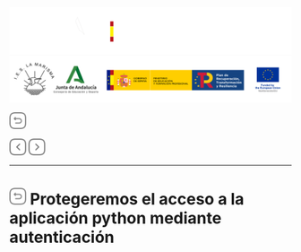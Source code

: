 <p style="text-aling:center;height:100px"></p>

![](/md/res/_bannerD.png#gh-dark-mode-only)
![](/md/res/_bannerL.png#gh-light-mode-only)

<a href="/README.md"><img src="/md/res/_back.svg" width="30"></a>

<a href="/md/5.md"><img src="/md/res/_arrow_r.svg" width="30"></a>
<a href="/md/7.md"><img src="/md/res/_arrow.svg" width="30"></a>

---

# [<img src="/md/res/_back.svg" width="30">](/README.md) Protegeremos el acceso a la aplicación python mediante autenticación

